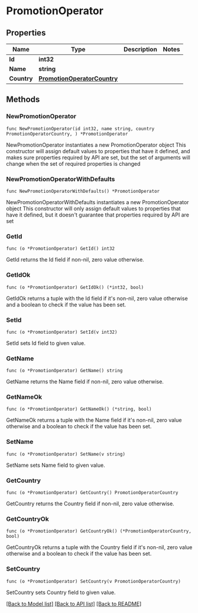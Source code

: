# PromotionOperator

## Properties

Name | Type | Description | Notes
------------ | ------------- | ------------- | -------------
**Id** | **int32** |  | 
**Name** | **string** |  | 
**Country** | [**PromotionOperatorCountry**](PromotionOperatorCountry.md) |  | 

## Methods

### NewPromotionOperator

`func NewPromotionOperator(id int32, name string, country PromotionOperatorCountry, ) *PromotionOperator`

NewPromotionOperator instantiates a new PromotionOperator object
This constructor will assign default values to properties that have it defined,
and makes sure properties required by API are set, but the set of arguments
will change when the set of required properties is changed

### NewPromotionOperatorWithDefaults

`func NewPromotionOperatorWithDefaults() *PromotionOperator`

NewPromotionOperatorWithDefaults instantiates a new PromotionOperator object
This constructor will only assign default values to properties that have it defined,
but it doesn't guarantee that properties required by API are set

### GetId

`func (o *PromotionOperator) GetId() int32`

GetId returns the Id field if non-nil, zero value otherwise.

### GetIdOk

`func (o *PromotionOperator) GetIdOk() (*int32, bool)`

GetIdOk returns a tuple with the Id field if it's non-nil, zero value otherwise
and a boolean to check if the value has been set.

### SetId

`func (o *PromotionOperator) SetId(v int32)`

SetId sets Id field to given value.


### GetName

`func (o *PromotionOperator) GetName() string`

GetName returns the Name field if non-nil, zero value otherwise.

### GetNameOk

`func (o *PromotionOperator) GetNameOk() (*string, bool)`

GetNameOk returns a tuple with the Name field if it's non-nil, zero value otherwise
and a boolean to check if the value has been set.

### SetName

`func (o *PromotionOperator) SetName(v string)`

SetName sets Name field to given value.


### GetCountry

`func (o *PromotionOperator) GetCountry() PromotionOperatorCountry`

GetCountry returns the Country field if non-nil, zero value otherwise.

### GetCountryOk

`func (o *PromotionOperator) GetCountryOk() (*PromotionOperatorCountry, bool)`

GetCountryOk returns a tuple with the Country field if it's non-nil, zero value otherwise
and a boolean to check if the value has been set.

### SetCountry

`func (o *PromotionOperator) SetCountry(v PromotionOperatorCountry)`

SetCountry sets Country field to given value.



[[Back to Model list]](../README.md#documentation-for-models) [[Back to API list]](../README.md#documentation-for-api-endpoints) [[Back to README]](../README.md)



